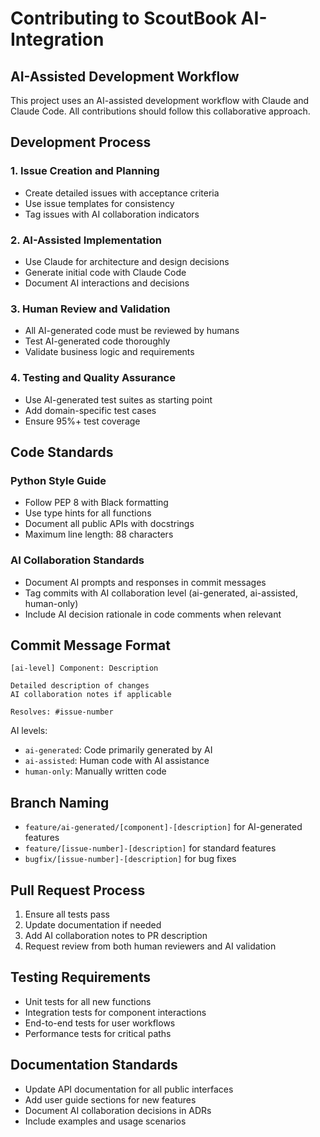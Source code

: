 # Contributing to ScoutBook AI-Integration

## AI-Assisted Development Workflow

This project uses an AI-assisted development workflow with Claude and Claude Code. All contributions should follow this collaborative approach.

## Development Process

### 1. Issue Creation and Planning
- Create detailed issues with acceptance criteria
- Use issue templates for consistency
- Tag issues with AI collaboration indicators

### 2. AI-Assisted Implementation
- Use Claude for architecture and design decisions
- Generate initial code with Claude Code
- Document AI interactions and decisions

### 3. Human Review and Validation
- All AI-generated code must be reviewed by humans
- Test AI-generated code thoroughly
- Validate business logic and requirements

### 4. Testing and Quality Assurance
- Use AI-generated test suites as starting point
- Add domain-specific test cases
- Ensure 95%+ test coverage

## Code Standards

### Python Style Guide
- Follow PEP 8 with Black formatting
- Use type hints for all functions
- Document all public APIs with docstrings
- Maximum line length: 88 characters

### AI Collaboration Standards
- Document AI prompts and responses in commit messages
- Tag commits with AI collaboration level (ai-generated, ai-assisted, human-only)
- Include AI decision rationale in code comments when relevant

## Commit Message Format
```
[ai-level] Component: Description

Detailed description of changes
AI collaboration notes if applicable

Resolves: #issue-number
```

AI levels:
- `ai-generated`: Code primarily generated by AI
- `ai-assisted`: Human code with AI assistance
- `human-only`: Manually written code

## Branch Naming
- `feature/ai-generated/[component]-[description]` for AI-generated features
- `feature/[issue-number]-[description]` for standard features
- `bugfix/[issue-number]-[description]` for bug fixes

## Pull Request Process
1. Ensure all tests pass
2. Update documentation if needed
3. Add AI collaboration notes to PR description
4. Request review from both human reviewers and AI validation

## Testing Requirements
- Unit tests for all new functions
- Integration tests for component interactions
- End-to-end tests for user workflows
- Performance tests for critical paths

## Documentation Standards
- Update API documentation for all public interfaces
- Add user guide sections for new features
- Document AI collaboration decisions in ADRs
- Include examples and usage scenarios
